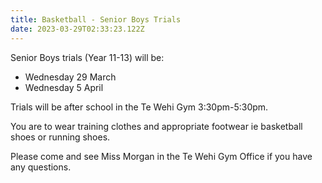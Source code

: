 ```yaml
---
title: Basketball - Senior Boys Trials
date: 2023-03-29T02:33:23.122Z
---
```

Senior Boys trials (Year 11-13) will be:  

* Wednesday 29 March
* Wednesday 5 April  

Trials will be after school in the Te Wehi Gym 3:30pm-5:30pm.  

You are to wear training clothes and appropriate footwear ie basketball shoes or running shoes.  

Please come and see Miss Morgan in the Te Wehi Gym Office if you have any questions.
